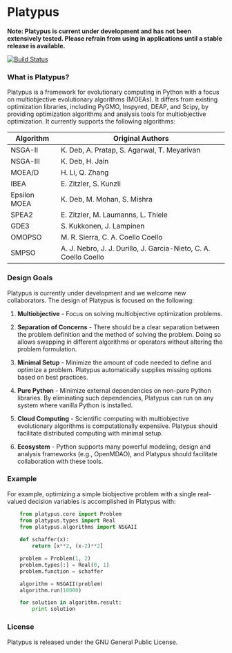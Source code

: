 # Platypus

**Note: Platypus is current under development and has not been extensively
tested.  Please refrain from using in applications until a stable release is
available.**

[![Build Status](https://travis-ci.org/Project-Platypus/Platypus.svg?branch=master)](https://travis-ci.org/Project-Platypus/Platypus)

### What is Platypus?

Platypus is a framework for evolutionary computing in Python with a focus on
multiobjective evolutionary algorithms (MOEAs).  It differs from existing
optimization libraries, including PyGMO, Inspyred, DEAP, and Scipy, by providing
optimization algorithms and analysis tools for multiobjective optimization.
It currently supports the following algorithms:

| Algorithm    | Original Authors               
| -------------|----------------------------------------------------------------- |
| NSGA-II      | K. Deb, A. Pratap, S. Agarwal, T. Meyarivan                      |
| NSGA-III     | K. Deb, H. Jain                                                  |
| MOEA/D       | H. Li, Q. Zhang                                                  |
| IBEA         | E. Zitzler, S. Kunzli                                            |
| Epsilon MOEA | K. Deb, M. Mohan, S. Mishra                                      |
| SPEA2        | E. Zitzler, M. Laumanns, L. Thiele                               |
| GDE3         | S. Kukkonen, J. Lampinen                                         |
| OMOPSO       | M. R. Sierra, C. A. Coello Coello                                |
| SMPSO        | A. J. Nebro, J. J. Durillo, J. Garcia-Nieto, C. A. Coello Coello |

### Design Goals

Platypus is currently under development and we welcome new collaborators.
The design of Platypus is focused on the following:

1. **Multiobjective** - Focus on solving multiobjective optimization problems.

2. **Separation of Concerns** - There should be a clear separation between
   the problem definition and the method of solving the problem.  Doing so
   allows swapping in different algorithms or operators without altering the
   problem formulation.
   
3. **Minimal Setup** - Minimize the amount of code needed to define and
   optimize a problem.  Platypus automatically supplies missing options based
   on best practices.
   
4. **Pure Python** - Minimize external dependencies on non-pure Python
   libraries.  By eliminating such dependencies, Platypus can run on any system
   where vanilla Python is installed.
   
5. **Cloud Computing** - Scientific computing with multiobjective evolutionary
   algorithms is computationally expensive.  Platypus should facilitate
   distributed computing with minimal setup.
   
6. **Ecosystem** - Python supports many powerful modeling, design and analysis
   frameworks (e.g., OpenMDAO), and Platypus should facilitate collaboration
   with these tools.

### Example

For example, optimizing a simple biobjective problem with a single real-valued
decision variables is accomplished in Platypus with:

```python
    from platypus.core import Problem
    from platypus.types import Real
    from platypus.algorithms import NSGAII
    
    def schaffer(x):
    	return [x**2, (x-2)**2]

    problem = Problem(1, 2)
    problem.types[:] = Real(0, 1)
    problem.function = schaffer

    algorithm = NSGAII(problem)
    algorithm.run(10000)

    for solution in algorithm.result:
        print solution
```

### License

Platypus is released under the GNU General Public License.
